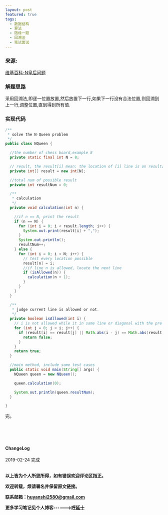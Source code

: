 ```yaml
---
layout: post
featured: true
tags:
  - 数据结构
  - 算法
  - 随缘一题
  - 回溯法
  - 笔试面试
---
```


### 来源:   
<a href="https://zh.wikipedia.org/wiki/%E5%85%AB%E7%9A%87%E5%90%8E%E9%97%AE%E9%A2%98">维基百科-N皇后问题</a>  


### 解题思路

采用回溯法,即逐一位置放置,然后放置下一行,如果下一行没有合法位置,则回溯到上一行,调整位置,直到得到所有值.


### 实现代码

```java
/**
 * solve the N-Queen problem
 */
public class NQueen {

  //the number of chess board,example 8
  private static final int N = 8;

  // result, the result[i] mean: the location of [i] line is on result[i] column.
  private int[] result = new int[N];

  //total num of possible result
  private int resultNum = 0;

  /**
   * calculation
   */
  private void calculation(int n) {

    //if n == N, print the result
    if (n == N) {
      for (int i = 0; i < result.length; i++) {
        System.out.print(result[i] + ",");
      }
      System.out.println();
      resultNum++;
    } else {
      for (int i = 0; i < N; i++) {
        // test every location possible
        result[n] = i;
        //if line n is allowed, locate the next line
        if (isAllowed(n)) {
          calculation(n + 1);
        }
      }
    }
  }

  /**
   * judge current line is allowed or not.
   */
  private boolean isAllowed(int i) {
    // i is not allowed while it in same line or diagonal with the pre line
    for (int j = 0; j < i; j++) {
      if (result[i] == result[j] || Math.abs(i - j) == Math.abs(result[i] - result[j])) {
        return false;
      }
    }
    return true;
  }

  //main method, include some test cases
  public static void main(String[] args) {
    NQueen queen = new NQueen();

    queen.calculation(0);

    System.out.println(queen.resultNum);
  }

}
```


完。

<br>
<br>
<br>
<h4>ChangeLog</h4>
2019-02-24 完成
<br>
<br>


**以上皆为个人所思所得，如有错误欢迎评论区指正。**

**欢迎转载，烦请署名并保留原文链接。**

**联系邮箱：huyanshi2580@gmail.com**

**更多学习笔记见个人博客------><a href="{{ site.baseurl }}/">呼延十</a>**

